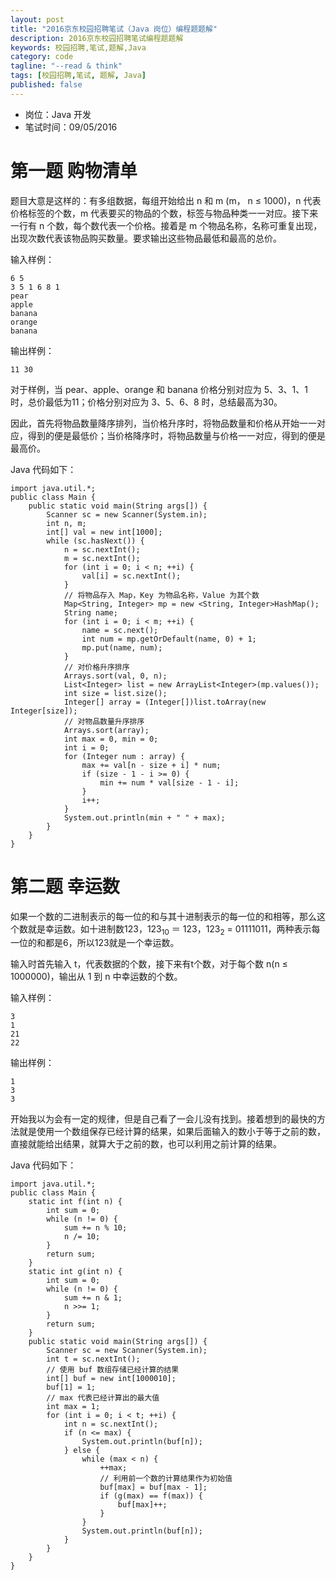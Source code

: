 ```yaml
---
layout: post
title: "2016京东校园招聘笔试（Java 岗位）编程题题解"
description: 2016京东校园招聘笔试编程题题解
keywords: 校园招聘,笔试,题解,Java
category: code
tagline: "--read & think"
tags: [校园招聘,笔试, 题解, Java]
published: false
---
```


* 岗位：Java 开发
* 笔试时间：09/05/2016

# 第一题 购物清单

题目大意是这样的：有多组数据，每组开始给出 n 和 m (m， n ≤ 1000)，n 代表价格标签的个数，m 代表要买的物品的个数，标签与物品种类一一对应。接下来一行有 n 个数，每个数代表一个价格。接着是 m 个物品名称，名称可重复出现，出现次数代表该物品购买数量。要求输出这些物品最低和最高的总价。

输入样例：

	6 5
	3 5 1 6 8 1
	pear
	apple
	banana
	orange
	banana

输出样例：

	11 30
	
对于样例，当 pear、apple、orange 和 banana 价格分别对应为 5、3、1、1 时，总价最低为11；价格分别对应为 3、5、6、8 时，总结最高为30。

因此，首先将物品数量降序排列，当价格升序时，将物品数量和价格从开始一一对应，得到的便是最低价；当价格降序时，将物品数量与价格一一对应，得到的便是最高价。

Java 代码如下：

	import java.util.*;
	public class Main {
	    public static void main(String args[]) {
	        Scanner sc = new Scanner(System.in);
	        int n, m;
	        int[] val = new int[1000];
	        while (sc.hasNext()) {
	            n = sc.nextInt();
	            m = sc.nextInt();
	            for (int i = 0; i < n; ++i) {
	                val[i] = sc.nextInt();
	            }
	            // 将物品存入 Map，Key 为物品名称，Value 为其个数
	            Map<String, Integer> mp = new <String, Integer>HashMap();
	            String name;
	            for (int i = 0; i < m; ++i) {
	                name = sc.next();
	                int num = mp.getOrDefault(name, 0) + 1;
	                mp.put(name, num);
	            }
	            // 对价格升序排序
	            Arrays.sort(val, 0, n);
	            List<Integer> list = new ArrayList<Integer>(mp.values());
	            int size = list.size();
	            Integer[] array = (Integer[])list.toArray(new Integer[size]);
	            // 对物品数量升序排序
	            Arrays.sort(array);
	            int max = 0, min = 0;
	            int i = 0;
	            for (Integer num : array) {
	                max += val[n - size + i] * num;
	                if (size - 1 - i >= 0) {
	                    min += num * val[size - 1 - i];
	                }
	                i++;
	            }
	            System.out.println(min + " " + max);
	        }
	    }
	}


# 第二题 幸运数

如果一个数的二进制表示的每一位的和与其十进制表示的每一位的和相等，那么这个数就是幸运数。如十进制数123，123<sub>10</sub> ＝ 123，123<sub>2</sub> = 01111011，两种表示每一位的和都是6，所以123就是一个幸运数。

输入时首先输入 t，代表数据的个数，接下来有t个数，对于每个数 n(n ≤ 1000000)，输出从 1 到 n 中幸运数的个数。

输入样例：

	3
	1
	21
	22

输出样例：

	1
	3
	3

开始我以为会有一定的规律，但是自己看了一会儿没有找到。接着想到的最快的方法就是使用一个数组保存已经计算的结果，如果后面输入的数小于等于之前的数，直接就能给出结果，就算大于之前的数，也可以利用之前计算的结果。

Java 代码如下：

	import java.util.*;
	public class Main {
	    static int f(int n) {
	        int sum = 0;
	        while (n != 0) {
	            sum += n % 10;
	            n /= 10;
	        }
	        return sum;
	    }
	    static int g(int n) {
	        int sum = 0;
	        while (n != 0) {
	            sum += n & 1;
	            n >>= 1;
	        }
	        return sum;
	    }
	    public static void main(String args[]) {
	        Scanner sc = new Scanner(System.in);
	        int t = sc.nextInt();
	        // 使用 buf 数组存储已经计算的结果
	        int[] buf = new int[1000010];
	        buf[1] = 1;
	        // max 代表已经计算出的最大值
	        int max = 1;
	        for (int i = 0; i < t; ++i) {
	            int n = sc.nextInt();
	            if (n <= max) {
	                System.out.println(buf[n]);
	            } else {
	                while (max < n) {
	                    ++max;
	                    // 利用前一个数的计算结果作为初始值
	                    buf[max] = buf[max - 1];
	                    if (g(max) == f(max)) {
	                        buf[max]++;
	                    }
	                }
	                System.out.println(buf[n]);
	            }
	        }
	    }
	}

